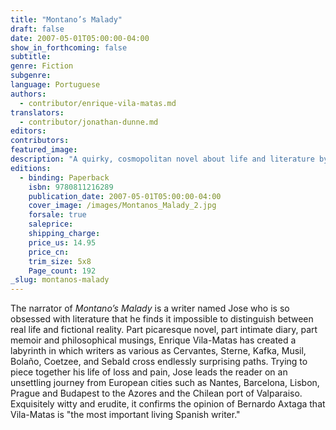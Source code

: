 ```yaml
---
title: "Montano’s Malady"
draft: false
date: 2007-05-01T05:00:00-04:00
show_in_forthcoming: false
subtitle:
genre: Fiction
subgenre:
language: Portuguese
authors:
  - contributor/enrique-vila-matas.md
translators:
  - contributor/jonathan-dunne.md
editors:
contributors:
featured_image:
description: "A quirky, cosmopolitan novel about life and literature by the prize-winning Spanish writer Enrique Vila-Matas, author of _Bartleby & Co_. "
editions:
  - binding: Paperback
    isbn: 9780811216289
    publication_date: 2007-05-01T05:00:00-04:00
    cover_image: /images/Montanos_Malady_2.jpg
    forsale: true
    saleprice:
    shipping_charge:
    price_us: 14.95
    price_cn:
    trim_size: 5x8
    Page_count: 192
_slug: montanos-malady
---
```


The narrator of _Montano’s Malady_ is a writer named Jose who is so obsessed with literature that he finds it impossible to distinguish between real life and fictional reality. Part picaresque novel, part intimate diary, part memoir and philosophical musings, Enrique Vila-Matas has created a labyrinth in which writers as various as Cervantes, Sterne, Kafka, Musil, Bolaño, Coetzee, and Sebald cross endlessly surprising paths. Trying to piece together his life of loss and pain, Jose leads the reader on an unsettling journey from European cities such as Nantes, Barcelona, Lisbon, Prague and Budapest to the Azores and the Chilean port of Valparaiso. Exquisitely witty and erudite, it confirms the opinion of Bernardo Axtaga that Vila-Matas is "the most important living Spanish writer."

